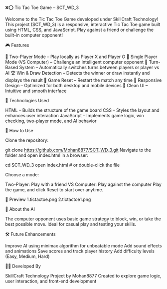 ❌⭕ Tic Tac Toe Game – SCT_WD_3


Welcome to the Tic Tac Toe Game developed under SkillCraft Technology!
This project (SCT_WD_3) is a responsive, interactive Tic Tac Toe game built using HTML, CSS, and JavaScript. Play against a friend or challenge the built-in computer opponent!

🎮 Features

👥 Two-Player Mode – Play locally as Player X and Player O
🤖 Single Player Mode (VS Computer) – Challenge an intelligent computer opponent
🔄 Turn-Based System – Automatically switches turns between players or player vs AI
🏆 Win & Draw Detection – Detects the winner or draw instantly and displays the result
🔁 Game Reset – Restart the match any time
📱 Responsive Design – Optimized for both desktop and mobile devices
🎨 Clean UI – Intuitive and smooth interface

📂 Technologies Used

HTML – Builds the structure of the game board
CSS – Styles the layout and enhances user interaction
JavaScript – Implements game logic, win checking, two-player mode, and AI behavior

🎯 How to Use

Clone the repository:

   git clone https://github.com/Mohan8877/SCT_WD_3.git
   Navigate to the folder and open index.html in a browser:

    
   cd SCT_WD_3
   open index.html  # or double-click the file
   
Choose a mode:

Two-Player: Play with a friend
VS Computer: Play against the computer
Play the game, and click Reset to start over anytime.

📸 Preview
1.tictactoe.png
2.tictactoe1.png

🧠 About the AI

The computer opponent uses basic game strategy to block, win, or take the best possible move. Ideal for casual play and testing your skills.

🛠️ Future Enhancements

Improve AI using minimax algorithm for unbeatable mode
Add sound effects and animations
Save scores and track player history
Add difficulty levels (Easy, Medium, Hard)

👨‍💻 Developed By

SkillCraft Technology
Project by Mohan8877
Created to explore game logic, user interaction, and front-end development

